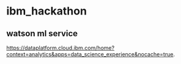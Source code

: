 # ibm_hackathon

## watson ml service
https://dataplatform.cloud.ibm.com/home?context=analytics&apps=data_science_experience&nocache=true.
